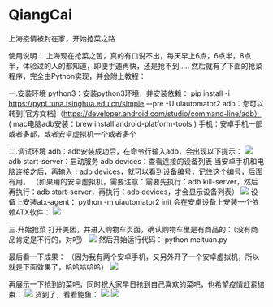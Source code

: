 # QiangCai
上海疫情被封在家，开始抢菜之路

使用说明：
上海现在抢菜之苦，真的有口说不出，每天早上6点，6点半，8点半，体验过的人的都知道，即便手速再快，还是抢不到.....
然后就有了下面的抢菜程序，完全由Python实现，并会附上教程：

一.安装环境
python3：安装python3环境，并安装依赖：
pip install -i https://pypi.tuna.tsinghua.edu.cn/simple --pre -U uiautomator2
adb：您可以转到[官方文档]（https://developer.android.com/studio/command-line/adb）
( mac电脑adb安装：brew install android-platform-tools )
手机：安卓手机一部或者多部，或者安卓虚拟机一个或者多个

二.调试环境
adb：adb安装成功后，在命令行输入adb，会出现以下提示：
![](https://img-blog.csdnimg.cn/140a1fc0bd3d44a1a226ee3fee6b9a89.png)
adb start-server：启动服务
adb devices：查看连接的设备列表
当安卓手机和电脑连接之后，再输入：adb devices，就可以看到设备编号，记住这个编号，后面有用。
（如果用的安卓虚拟机，需要注意：需要先执行：adb kill-server，然后再执行：adb start-server，再执行：adb devices，才会显示设备列表）
![](https://img-blog.csdnimg.cn/ae2e00c88c6a473f80946d07d5677ce0.png)
设备上安装atx-agent：
python -m uiautomator2 init 
会在安卓设备上安装一个依赖ATX软件：
![](https://img-blog.csdnimg.cn/4349aac9a9334b629141628e94bf8c84.png)

三.开始抢菜
打开美团，并进入购物车页面，确认购物车里是有商品的：（没有商品肯定是不行的，对吧）
![](https://img-blog.csdnimg.cn/abc35dbaedc044b9b11e42f0d5f35313.png)
然后开始运行代码： 
python meituan.py

最后看一下成果：
（因为我有两个安卓手机，又另外开了一个安卓虚拟机，所以就是下面效果了，哈哈哈哈哈）
![](https://img-blog.csdnimg.cn/a561fae90f80420c9be3ae9ee9560da7.gif)

再展示一下抢到的菜吧，同时祝大家早日抢到自己喜欢的菜吧，也希望疫情赶紧结束：
![](https://img-blog.csdnimg.cn/86b6a70bdd14416e868ac566cea08657.png)
货到了，看看鲍鱼：
![](https://s3.xoimg.com/i/2022/04/10/faacos.jpg)
![](https://s3.xoimg.com/i/2022/04/10/far7g0.jpg)